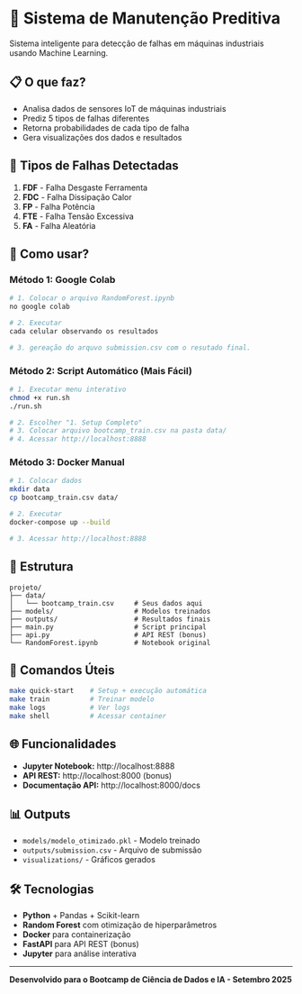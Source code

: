 # 🤖 Sistema de Manutenção Preditiva

Sistema inteligente para detecção de falhas em máquinas industriais usando Machine Learning.

## 📋 O que faz?

- Analisa dados de sensores IoT de máquinas industriais
- Prediz 5 tipos de falhas diferentes
- Retorna probabilidades de cada tipo de falha
- Gera visualizações dos dados e resultados

## 🎯 Tipos de Falhas Detectadas

1. **FDF** - Falha Desgaste Ferramenta
2. **FDC** - Falha Dissipação Calor
3. **FP** - Falha Potência
4. **FTE** - Falha Tensão Excessiva  
5. **FA** - Falha Aleatória

## 🚀 Como usar?

### Método 1: Google Colab
```bash
# 1. Colocar o arquivo RandomForest.ipynb
no google colab

# 2. Executar
cada celular observando os resultados

# 3. gereação do arquvo submission.csv com o resutado final.
```

### Método 2: Script Automático (Mais Fácil)
```bash
# 1. Executar menu interativo
chmod +x run.sh
./run.sh

# 2. Escolher "1. Setup Completo"
# 3. Colocar arquivo bootcamp_train.csv na pasta data/
# 4. Acessar http://localhost:8888
```

### Método 3: Docker Manual
```bash
# 1. Colocar dados
mkdir data
cp bootcamp_train.csv data/

# 2. Executar
docker-compose up --build

# 3. Acessar http://localhost:8888
```

## 📁 Estrutura

```
projeto/
├── data/
│   └── bootcamp_train.csv     # Seus dados aqui
├── models/                    # Modelos treinados
├── outputs/                   # Resultados finais
├── main.py                    # Script principal
├── api.py                     # API REST (bonus)
└── RandomForest.ipynb         # Notebook original
```

## 🔧 Comandos Úteis

```bash
make quick-start    # Setup + execução automática
make train          # Treinar modelo
make logs           # Ver logs
make shell          # Acessar container
```

## 🌐 Funcionalidades

- **Jupyter Notebook:** http://localhost:8888
- **API REST:** http://localhost:8000 (bonus)
- **Documentação API:** http://localhost:8000/docs

## 📊 Outputs

- `models/modelo_otimizado.pkl` - Modelo treinado
- `outputs/submission.csv` - Arquivo de submissão
- `visualizations/` - Gráficos gerados

## 🛠️ Tecnologias

- **Python** + Pandas + Scikit-learn
- **Random Forest** com otimização de hiperparâmetros
- **Docker** para containerização
- **FastAPI** para API REST (bonus)
- **Jupyter** para análise interativa

---

**Desenvolvido para o Bootcamp de Ciência de Dados e IA - Setembro 2025**
